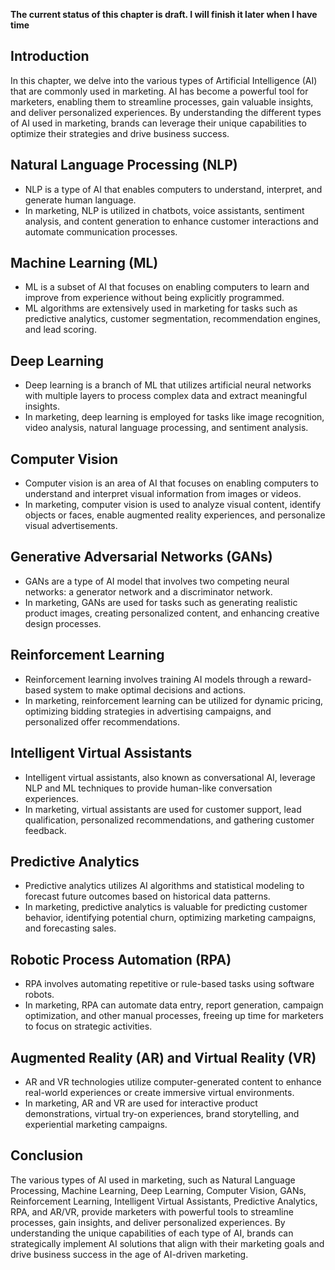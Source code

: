 **The current status of this chapter is draft. I will finish it later when I have time**

Introduction
------------

In this chapter, we delve into the various types of Artificial Intelligence (AI) that are commonly used in marketing. AI has become a powerful tool for marketers, enabling them to streamline processes, gain valuable insights, and deliver personalized experiences. By understanding the different types of AI used in marketing, brands can leverage their unique capabilities to optimize their strategies and drive business success.

Natural Language Processing (NLP)
---------------------------------

* NLP is a type of AI that enables computers to understand, interpret, and generate human language.
* In marketing, NLP is utilized in chatbots, voice assistants, sentiment analysis, and content generation to enhance customer interactions and automate communication processes.

Machine Learning (ML)
---------------------

* ML is a subset of AI that focuses on enabling computers to learn and improve from experience without being explicitly programmed.
* ML algorithms are extensively used in marketing for tasks such as predictive analytics, customer segmentation, recommendation engines, and lead scoring.

Deep Learning
-------------

* Deep learning is a branch of ML that utilizes artificial neural networks with multiple layers to process complex data and extract meaningful insights.
* In marketing, deep learning is employed for tasks like image recognition, video analysis, natural language processing, and sentiment analysis.

Computer Vision
---------------

* Computer vision is an area of AI that focuses on enabling computers to understand and interpret visual information from images or videos.
* In marketing, computer vision is used to analyze visual content, identify objects or faces, enable augmented reality experiences, and personalize visual advertisements.

Generative Adversarial Networks (GANs)
--------------------------------------

* GANs are a type of AI model that involves two competing neural networks: a generator network and a discriminator network.
* In marketing, GANs are used for tasks such as generating realistic product images, creating personalized content, and enhancing creative design processes.

Reinforcement Learning
----------------------

* Reinforcement learning involves training AI models through a reward-based system to make optimal decisions and actions.
* In marketing, reinforcement learning can be utilized for dynamic pricing, optimizing bidding strategies in advertising campaigns, and personalized offer recommendations.

Intelligent Virtual Assistants
------------------------------

* Intelligent virtual assistants, also known as conversational AI, leverage NLP and ML techniques to provide human-like conversation experiences.
* In marketing, virtual assistants are used for customer support, lead qualification, personalized recommendations, and gathering customer feedback.

Predictive Analytics
--------------------

* Predictive analytics utilizes AI algorithms and statistical modeling to forecast future outcomes based on historical data patterns.
* In marketing, predictive analytics is valuable for predicting customer behavior, identifying potential churn, optimizing marketing campaigns, and forecasting sales.

Robotic Process Automation (RPA)
--------------------------------

* RPA involves automating repetitive or rule-based tasks using software robots.
* In marketing, RPA can automate data entry, report generation, campaign optimization, and other manual processes, freeing up time for marketers to focus on strategic activities.

Augmented Reality (AR) and Virtual Reality (VR)
-----------------------------------------------

* AR and VR technologies utilize computer-generated content to enhance real-world experiences or create immersive virtual environments.
* In marketing, AR and VR are used for interactive product demonstrations, virtual try-on experiences, brand storytelling, and experiential marketing campaigns.

Conclusion
----------

The various types of AI used in marketing, such as Natural Language Processing, Machine Learning, Deep Learning, Computer Vision, GANs, Reinforcement Learning, Intelligent Virtual Assistants, Predictive Analytics, RPA, and AR/VR, provide marketers with powerful tools to streamline processes, gain insights, and deliver personalized experiences. By understanding the unique capabilities of each type of AI, brands can strategically implement AI solutions that align with their marketing goals and drive business success in the age of AI-driven marketing.
